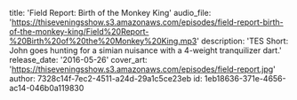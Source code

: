 title: 'Field Report: Birth of the Monkey King'
audio_file: 'https://thiseveningsshow.s3.amazonaws.com/episodes/field-report-birth-of-the-monkey-king/Field%20Report-%20Birth%20of%20the%20Monkey%20King.mp3'
description: 'TES Short: John goes hunting for a simian nuisance with a 4-weight tranquilizer dart.'
release_date: '2016-05-26'
cover_art: 'https://thiseveningsshow.s3.amazonaws.com/episodes/field-report.jpg'
author: 7328c14f-7ec2-4511-a24d-29a1c5ce23eb
id: 1eb18636-371e-4656-ac14-046b0a119830
